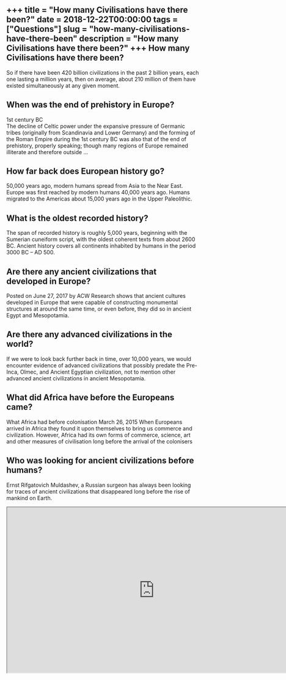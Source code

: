 +++
title = "How many Civilisations have there been?"
date = 2018-12-22T00:00:00
tags = ["Questions"]
slug = "how-many-civilisations-have-there-been"
description = "How many Civilisations have there been?"
+++
How many Civilisations have there been?
---------------------------------------

So if there have been 420 billion civilizations in the past 2 billion years, each one lasting a million years, then on average, about 210 million of them have existed simultaneously at any given moment.

When was the end of prehistory in Europe?
-----------------------------------------

1st century BC  
The decline of Celtic power under the expansive pressure of Germanic tribes (originally from Scandinavia and Lower Germany) and the forming of the Roman Empire during the 1st century BC was also that of the end of prehistory, properly speaking; though many regions of Europe remained illiterate and therefore outside …

How far back does European history go?
--------------------------------------

50,000 years ago, modern humans spread from Asia to the Near East. Europe was first reached by modern humans 40,000 years ago. Humans migrated to the Americas about 15,000 years ago in the Upper Paleolithic.

What is the oldest recorded history?
------------------------------------

The span of recorded history is roughly 5,000 years, beginning with the Sumerian cuneiform script, with the oldest coherent texts from about 2600 BC. Ancient history covers all continents inhabited by humans in the period 3000 BC – AD 500.

Are there any ancient civilizations that developed in Europe?
-------------------------------------------------------------

Posted on June 27, 2017 by ACW Research shows that ancient cultures developed in Europe that were capable of constructing monumental structures at around the same time, or even before, they did so in ancient Egypt and Mesopotamia.

Are there any advanced civilizations in the world?
--------------------------------------------------

If we were to look back further back in time, over 10,000 years, we would encounter evidence of advanced civilizations that possibly predate the Pre-Inca, Olmec, and Ancient Egyptian civilization, not to mention other advanced ancient civilizations in ancient Mesopotamia.

What did Africa have before the Europeans came?
-----------------------------------------------

What Africa had before colonisation March 26, 2015 When Europeans arrived in Africa they found it upon themselves to bring us commerce and civilization. However, Africa had its own forms of commerce, science, art and other measures of civilisation long before the arrival of the colonisers

Who was looking for ancient civilizations before humans?
--------------------------------------------------------

Ernst Rifgatovich Muldashev, a Russian surgeon has always been looking for traces of ancient civilizations that disappeared long before the rise of mankind on Earth.

<iframe allow="accelerometer; autoplay; clipboard-write; encrypted-media; gyroscope; picture-in-picture" allowfullscreen="" class="__youtube_prefs__  epyt-is-override  no-lazyload" data-no-lazy="1" data-origheight="433" data-origwidth="770" data-skipgform_ajax_framebjll="" height="433" id="_ytid_18184" loading="lazy" src="https://www.youtube.com/embed/wlEJZwevXqg?enablejsapi=1&autoplay=0&cc_load_policy=0&cc_lang_pref=&iv_load_policy=1&loop=0&modestbranding=0&rel=1&fs=1&playsinline=0&autohide=2&theme=dark&color=red&controls=1&" title="YouTube player" width="770"></iframe>